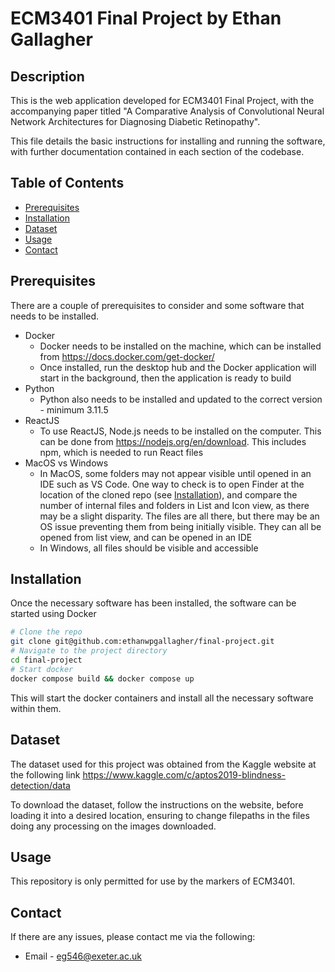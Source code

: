 # ECM3401 Final Project by Ethan Gallagher

## Description
This is the web application developed for ECM3401 Final Project, with the accompanying paper titled "A Comparative Analysis of Convolutional Neural Network Architectures for Diagnosing Diabetic Retinopathy".

This file details the basic instructions for installing and running the software, with further documentation contained in each section of the codebase.

## Table of Contents
- [Prerequisites](#prerequisites)
- [Installation](#installation)
- [Dataset](#dataset)
- [Usage](#usage)
- [Contact](#contact)

## Prerequisites
There are a couple of prerequisites to consider and some software that needs to be installed.

- Docker
    - Docker needs to be installed on the machine, which can be installed from https://docs.docker.com/get-docker/
    - Once installed, run the desktop hub and the Docker application will start in the background, then the application is ready to build
- Python
    - Python also needs to be installed and updated to the correct version - minimum 3.11.5
- ReactJS
    - To use ReactJS, Node.js needs to be installed on the computer. This can be done from https://nodejs.org/en/download. This includes npm, which is needed to run React files
- MacOS vs Windows
    - In MacOS, some folders may not appear visible until opened in an IDE such as VS Code. One way to check is to open Finder at the location of the cloned repo (see [Installation](#installation)), and compare the number of internal files and folders in List and Icon view, as there may be a slight disparity. The files are all there, but there may be an OS issue preventing them from being initially visible. They can all be opened from list view, and can be opened in an IDE
    - In Windows, all files should be visible and accessible

## Installation
Once the necessary software has been installed, the software can be started using Docker

```bash
# Clone the repo
git clone git@github.com:ethanwpgallagher/final-project.git
# Navigate to the project directory
cd final-project
# Start docker
docker compose build && docker compose up
```
This will start the docker containers and install all the necessary software within them. 
## Dataset
The dataset used for this project was obtained from the Kaggle website at the following link https://www.kaggle.com/c/aptos2019-blindness-detection/data

To download the dataset, follow the instructions on the website, before loading it into a desired location, ensuring to change filepaths in the files doing any processing on the images downloaded.
## Usage
This repository is only permitted for use by the markers of ECM3401.
## Contact
If there are any issues, please contact me via the following:
- Email - eg546@exeter.ac.uk
